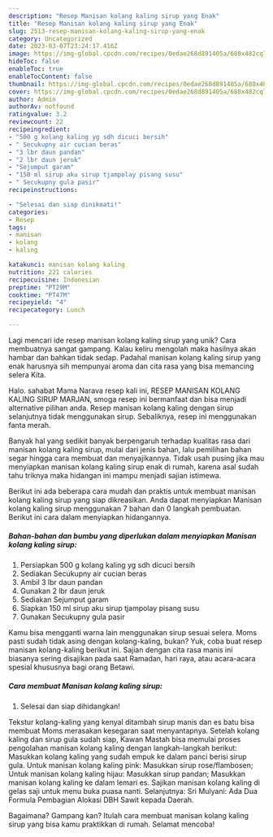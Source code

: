 ```yaml
---
description: "Resep Manisan kolang kaling sirup yang Enak"
title: "Resep Manisan kolang kaling sirup yang Enak"
slug: 2513-resep-manisan-kolang-kaling-sirup-yang-enak
category: Uncategorized
date: 2023-03-07T23:24:17.416Z
image: https://img-global.cpcdn.com/recipes/0edae268d891405a/680x482cq70/manisan-kolang-kaling-sirup-foto-resep-utama.jpg
hideToc: false
enableToc: true
enableTocContent: false
thumbnail: https://img-global.cpcdn.com/recipes/0edae268d891405a/680x482cq70/manisan-kolang-kaling-sirup-foto-resep-utama.jpg
cover: https://img-global.cpcdn.com/recipes/0edae268d891405a/680x482cq70/manisan-kolang-kaling-sirup-foto-resep-utama.jpg
author: Admin
authorAv: notfound
ratingvalue: 3.2
reviewcount: 22
recipeingredient:
- "500 g kolang kaling yg sdh dicuci bersih"
- " Secukupny air cucian beras"
- "3 lbr daun pandan"
- "2 lbr daun jeruk"
- "Sejumput garam"
- "150 ml sirup aku sirup tjampolay pisang susu"
- " Secukupny gula pasir"
recipeinstructions:

- "Selesai dan siap dinikmati!"
categories:
- Resep
tags:
- manisan
- kolang
- kaling

katakunci: manisan kolang kaling 
nutrition: 221 calories
recipecuisine: Indonesian
preptime: "PT29M"
cooktime: "PT47M"
recipeyield: "4"
recipecategory: Lunch

---
```





Lagi mencari ide resep manisan kolang kaling sirup yang unik? Cara membuatnya sangat gampang. Kalau keliru mengolah maka hasilnya akan hambar dan bahkan tidak sedap. Padahal manisan kolang kaling sirup yang enak harusnya sih mempunyai aroma dan cita rasa yang bisa memancing selera Kita.





Halo. sahabat Mama Narava resep kali ini, RESEP MANISAN KOLANG KALING SIRUP MARJAN, smoga resep ini bermanfaat dan bisa menjadi alternative pilihan anda. Resep manisan kolang kaling dengan sirup selanjutnya tidak menggunakan sirup. Sebaliknya, resep ini menggunakan fanta merah.

Banyak hal yang sedikit banyak berpengaruh terhadap kualitas rasa dari manisan kolang kaling sirup, mulai dari jenis bahan, lalu pemilihan bahan segar hingga cara membuat dan menyajikannya. Tidak usah pusing jika mau menyiapkan manisan kolang kaling sirup enak di rumah, karena asal sudah tahu triknya maka hidangan ini mampu menjadi sajian istimewa.






Berikut ini ada beberapa cara mudah dan praktis untuk membuat manisan kolang kaling sirup yang siap dikreasikan. Anda dapat menyiapkan Manisan kolang kaling sirup menggunakan 7 bahan dan 0 langkah pembuatan. Berikut ini cara dalam menyiapkan hidangannya.

<!--inarticleads1-->

##### Bahan-bahan dan bumbu yang diperlukan dalam menyiapkan Manisan kolang kaling sirup:

1. Persiapkan 500 g kolang kaling yg sdh dicuci bersih
1. Sediakan  Secukupny air cucian beras
1. Ambil 3 lbr daun pandan
1. Gunakan 2 lbr daun jeruk
1. Sediakan Sejumput garam
1. Siapkan 150 ml sirup aku sirup tjampolay pisang susu
1. Gunakan  Secukupny gula pasir


Kamu bisa mengganti warna lain menggunakan sirup sesuai selera. Moms pasti sudah tidak asing dengan kolang-kaling, bukan? Yuk, coba buat resep manisan kolang-kaling berikut ini. Sajian dengan cita rasa manis ini biasanya sering disajikan pada saat Ramadan, hari raya, atau acara-acara spesial khususnya bagi orang Betawi. 

<!--inarticleads2-->

##### Cara membuat Manisan kolang kaling sirup:


1. Selesai dan siap dihidangkan!

Tekstur kolang-kaling yang kenyal ditambah sirup manis dan es batu bisa membuat Moms merasakan kesegaran saat menyantapnya. Setelah kolang kaling dan sirup gula sudah siap, Kawan Mastah bisa memulai proses pengolahan manisan kolang kaling dengan langkah-langkah berikut: Masukkan kolang kaling yang sudah empuk ke dalam panci berisi sirup gula. Untuk manisan kolang kaling pink: Masukkan sirup rose/flambosen; Untuk manisan kolang kaling hijau: Masukkan sirup pandan; Masukkan manisan kolang kaling ke dalam lemari es. Sajikan manisan kolang kaling di gelas saji untuk menu buka puasa nanti. Selanjutnya: Sri Mulyani: Ada Dua Formula Pembagian Alokasi DBH Sawit kepada Daerah. 

Bagaimana? Gampang kan? Itulah cara membuat manisan kolang kaling sirup yang bisa kamu praktikkan di rumah. Selamat mencoba!
